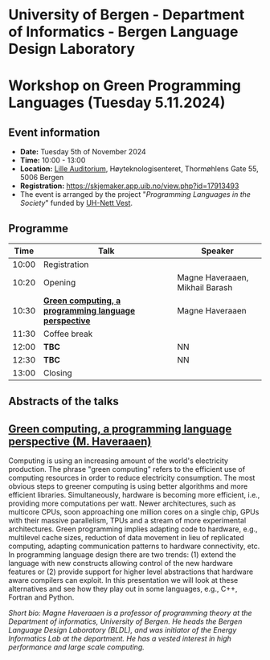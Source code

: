 # University of Bergen - Department of Informatics - Bergen Language Design Laboratory
# Workshop on Green Programming Languages (Tuesday 5.11.2024)

## Event information

- **Date:** Tuesday 5th of November 2024
- **Time:** 10:00 - 13:00
- **Location:** [Lille Auditorium](https://rom.app.uib.no/romInfo/q.php/351/208N2), Høyteknologisenteret, Thormøhlens Gate 55, 5006 Bergen
- **Registration:** https://skjemaker.app.uib.no/view.php?id=17913493
- The event is arranged by the project "_Programming Languages in the Society_" funded by [UH-Nett Vest](https://uhnettvest.no/).

## Programme

|Time|Talk|Speaker|
|----|----|-------|
|10:00|Registration||
|10:20|Opening|Magne Haveraaen, Mikhail Barash|
|10:30|[**Green computing, a programming language perspective**](#magne-haveraaen)|Magne Haveraaen|
|11:30|Coffee break||
|12:00|**TBC**|NN|
|12:30|**TBC**|NN|
|13:00|Closing||


## Abstracts of the talks

## [Green computing, a programming language perspective (M. Haveraaen)](#magne-haveraaen)

Computing is using an increasing amount of the world's electricity production. The phrase "green computing"
refers to the efficient use of computing resources in order to reduce electricity consumption.
The most obvious steps to greener computing is using better algorithms and more efficient libraries. Simultaneously,
hardware is becoming more efficient, i.e., providing more computations per watt. Newer architectures, such as multicore CPUs,
soon approaching one million cores on a single chip, GPUs with their massive parallelism, TPUs and a stream of more experimental
architectures. Green programming implies adapting code to hardware, e.g., multilevel cache sizes, reduction of data movement in lieu of
replicated computing, adapting communication patterns to hardware connectivity, etc. In programming language design there are two trends:
(1) extend the language with new constructs allowing control of the new hardware features or (2) provide support for higher level abstractions
that hardware aware compilers can exploit. In this presentation we will look at these alternatives and see how they play out in some languages,
e.g., C++, Fortran and Python.

_Short bio:_
_Magne Haveraaen is a professor of programming theory at the Department of informatics, University of Bergen.
He heads the Bergen Language Design Laboratory (BLDL), and was initiator of the Energy Informatics Lab at the department.
He has a vested interest in high performance and large scale computing._
